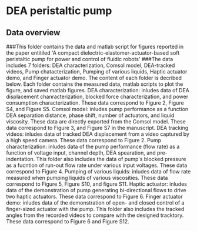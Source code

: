 # DEA peristaltic pump

## Data overview
###This folder contains the data and matlab script for figures reported in the paper entitiled 'A compact dielectric-elastomer-actuator-based soft peristaltic pump for power and control of fluidic robots'
###The data includes 7 folders: DEA characterization, Comsol model, DEA-tracked videos, Pump chatacterization, Pumping of various liquids, Haptic actuator demo, and Finger actuator demo. The content of each folder is decribed below. Each folder contains the measured data, matlab scripts to plot the figure, and saved matlab figures. 
DEA characterization: inludes data of DEA displacement chanracterization, blocked force characterization, and power consumption characterization. These data correspond to Figure 2, Figure S4, and Figure S5.
Comsol model: inludes pump performance as a function DEA separation distance, phase shift, number of actuators, and liquid viscosity. These data are directly exported from the Comsol model. These data correspond to Figure 3, and Figure S7 in the manuscript.
DEA tracking videos: inludes data of tracked DEA displacement from a video captured by a high speed camera. These data correspond to Figure 2.
Pump characterization: inludes data of the pump performance (flow rate) as a function of voltage input, channel depth, DEA spearation, and pre-indentation. This folder also includes the data of pump's blocked pressure as a fucntion of run-out flow rate under various input voltages. These data correspond to Figure 4.
Pumping of various liquids: inludes data of flow rate measured when pumping liquids of various viscosities. These data correspond to Figure 5, Figure S10, and figure S11.
Haptic actuator: inludes data of the demonstration of pump generating bi-directional flows to drive two haptic actuators. These data correspond to Figure 6.
Finger actuator demo: inludes data of the demonstration of open- and closed control of a finger-sized actuator with the pump. This folder also includes the tracked angles from the recorded videos to compare with the designed tracktory. These data correspond to Figure 6 and Figure S12.
